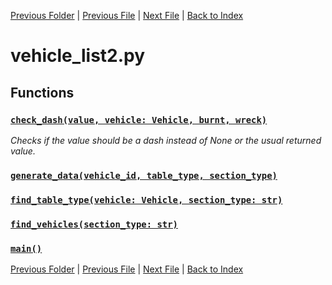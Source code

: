 [Previous Folder](../utils/echo.md) | [Previous File](vehicle_list.md) | [Next File](vehicle_parts.md) | [Back to Index](../../index.md)

# vehicle_list2.py

## Functions

### [`check_dash(value, vehicle: Vehicle, burnt, wreck)`](https://github.com/Vaileasys/pz-wiki_parser/blob/main/scripts/vehicles/vehicle_list2.py#L14)

_Checks if the value should be a dash instead of None or the usual returned value._
### [`generate_data(vehicle_id, table_type, section_type)`](https://github.com/Vaileasys/pz-wiki_parser/blob/main/scripts/vehicles/vehicle_list2.py#L26)
### [`find_table_type(vehicle: Vehicle, section_type: str)`](https://github.com/Vaileasys/pz-wiki_parser/blob/main/scripts/vehicles/vehicle_list2.py#L86)
### [`find_vehicles(section_type: str)`](https://github.com/Vaileasys/pz-wiki_parser/blob/main/scripts/vehicles/vehicle_list2.py#L101)
### [`main()`](https://github.com/Vaileasys/pz-wiki_parser/blob/main/scripts/vehicles/vehicle_list2.py#L128)


[Previous Folder](../utils/echo.md) | [Previous File](vehicle_list.md) | [Next File](vehicle_parts.md) | [Back to Index](../../index.md)
